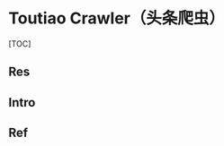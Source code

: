 # Toutiao Crawler（头条爬虫）

[TOC]



## Res


## Intro


## Ref
[python今日头条采集 python爬取今日头条热点新闻]: https://blog.51cto.com/u_16213721/6992549

[使用爬虫技术从今日头条获取社会热点]: https://developer.aliyun.com/article/1327099

[记一次摸爬滚打的爬虫实例 - 第一小乔乔的文章 - 知乎]: https://zhuanlan.zhihu.com/p/345638611

[python爬取今日头条图片 | CSDN]: http://t.csdnimg.cn/e7aVb